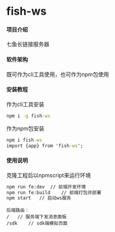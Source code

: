 # fish-ws

#### 项目介绍
七鱼长链接服务器

#### 软件架构
既可作为cli工具使用，也可作为npm包使用

#### 安装教程
作为cli工具安装

```cmd
npm i -g fish-ws
```

作为npm包安装
```cmd
npm i fish-ws
import {app} from 'fish-ws';
```

#### 使用说明
克隆工程后以npmscript来运行环境

```cmd
npm run fe:dev	// 前端开发环境
npm run fe:build	// 前端打包并部署
npm start	// 启动ws服务
```

```dir
后端路由：
/	// 服务端下发消息面板
/sdk	// sdk端模拟页面
```

